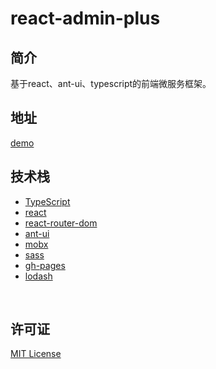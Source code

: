 # react-admin-plus

## 简介

基于react、ant-ui、typescript的前端微服务框架。

## 地址

<a href="https://www.liuguisheng.vip/react-admin-plus/#/login" target="blank">demo</a>

## 技术栈
 - [TypeScript](https://www.tslang.cn/docs/home.html)
 - [react](https://zh-hans.reactjs.org/)
 - [react-router-dom](https://github.com/ReactTraining/react-router/tree/master/packages/react-router-dom)
 - [ant-ui](https://ant.design/index-cn)
 - [mobx](https://mobx.js.org/README.html)
 - [sass](https://www.sass.hk/docs/)
 - [gh-pages](https://pages.github.com/)
 - [lodash](https://www.lodashjs.com/)

<br/>

## 许可证

[MIT License](https://github.com/qisi007/react-admin-plus/blob/master/LICENSE)




